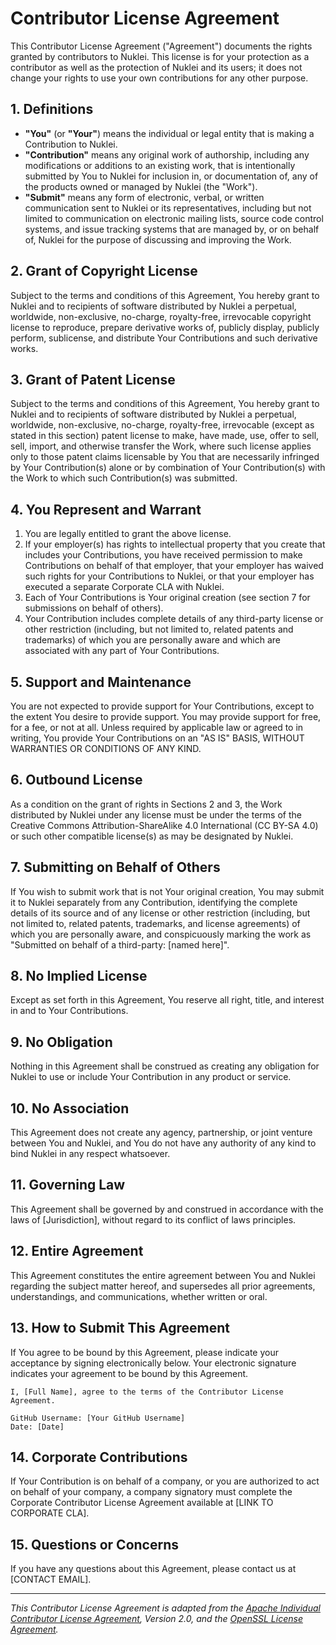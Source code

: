 # Contributor License Agreement

This Contributor License Agreement ("Agreement") documents the rights granted by contributors to Nuklei. This license is for your protection as a contributor as well as the protection of Nuklei and its users; it does not change your rights to use your own contributions for any other purpose.

## 1. Definitions

- **"You"** (or **"Your"**) means the individual or legal entity that is making a Contribution to Nuklei.
- **"Contribution"** means any original work of authorship, including any modifications or additions to an existing work, that is intentionally submitted by You to Nuklei for inclusion in, or documentation of, any of the products owned or managed by Nuklei (the "Work").
- **"Submit"** means any form of electronic, verbal, or written communication sent to Nuklei or its representatives, including but not limited to communication on electronic mailing lists, source code control systems, and issue tracking systems that are managed by, or on behalf of, Nuklei for the purpose of discussing and improving the Work.

## 2. Grant of Copyright License

Subject to the terms and conditions of this Agreement, You hereby grant to Nuklei and to recipients of software distributed by Nuklei a perpetual, worldwide, non-exclusive, no-charge, royalty-free, irrevocable copyright license to reproduce, prepare derivative works of, publicly display, publicly perform, sublicense, and distribute Your Contributions and such derivative works.

## 3. Grant of Patent License

Subject to the terms and conditions of this Agreement, You hereby grant to Nuklei and to recipients of software distributed by Nuklei a perpetual, worldwide, non-exclusive, no-charge, royalty-free, irrevocable (except as stated in this section) patent license to make, have made, use, offer to sell, sell, import, and otherwise transfer the Work, where such license applies only to those patent claims licensable by You that are necessarily infringed by Your Contribution(s) alone or by combination of Your Contribution(s) with the Work to which such Contribution(s) was submitted.

## 4. You Represent and Warrant

1. You are legally entitled to grant the above license.
2. If your employer(s) has rights to intellectual property that you create that includes your Contributions, you have received permission to make Contributions on behalf of that employer, that your employer has waived such rights for your Contributions to Nuklei, or that your employer has executed a separate Corporate CLA with Nuklei.
3. Each of Your Contributions is Your original creation (see section 7 for submissions on behalf of others).
4. Your Contribution includes complete details of any third-party license or other restriction (including, but not limited to, related patents and trademarks) of which you are personally aware and which are associated with any part of Your Contributions.

## 5. Support and Maintenance

You are not expected to provide support for Your Contributions, except to the extent You desire to provide support. You may provide support for free, for a fee, or not at all. Unless required by applicable law or agreed to in writing, You provide Your Contributions on an "AS IS" BASIS, WITHOUT WARRANTIES OR CONDITIONS OF ANY KIND.

## 6. Outbound License

As a condition on the grant of rights in Sections 2 and 3, the Work distributed by Nuklei under any license must be under the terms of the Creative Commons Attribution-ShareAlike 4.0 International (CC BY-SA 4.0) or such other compatible license(s) as may be designated by Nuklei.

## 7. Submitting on Behalf of Others

If You wish to submit work that is not Your original creation, You may submit it to Nuklei separately from any Contribution, identifying the complete details of its source and of any license or other restriction (including, but not limited to, related patents, trademarks, and license agreements) of which you are personally aware, and conspicuously marking the work as "Submitted on behalf of a third-party: [named here]".

## 8. No Implied License

Except as set forth in this Agreement, You reserve all right, title, and interest in and to Your Contributions.

## 9. No Obligation

Nothing in this Agreement shall be construed as creating any obligation for Nuklei to use or include Your Contribution in any product or service.

## 10. No Association

This Agreement does not create any agency, partnership, or joint venture between You and Nuklei, and You do not have any authority of any kind to bind Nuklei in any respect whatsoever.

## 11. Governing Law

This Agreement shall be governed by and construed in accordance with the laws of [Jurisdiction], without regard to its conflict of laws principles.

## 12. Entire Agreement

This Agreement constitutes the entire agreement between You and Nuklei regarding the subject matter hereof, and supersedes all prior agreements, understandings, and communications, whether written or oral.

## 13. How to Submit This Agreement

If You agree to be bound by this Agreement, please indicate your acceptance by signing electronically below. Your electronic signature indicates your agreement to be bound by this Agreement.

```
I, [Full Name], agree to the terms of the Contributor License Agreement.

GitHub Username: [Your GitHub Username]
Date: [Date]
```

## 14. Corporate Contributions

If Your Contribution is on behalf of a company, or you are authorized to act on behalf of your company, a company signatory must complete the Corporate Contributor License Agreement available at [LINK TO CORPORATE CLA].

## 15. Questions or Concerns

If you have any questions about this Agreement, please contact us at [CONTACT EMAIL].

---
*This Contributor License Agreement is adapted from the [Apache Individual Contributor License Agreement](https://www.apache.org/licenses/), Version 2.0, and the [OpenSSL License Agreement](https://www.openssl.org/source/license-openssl-ssleay.txt).*
